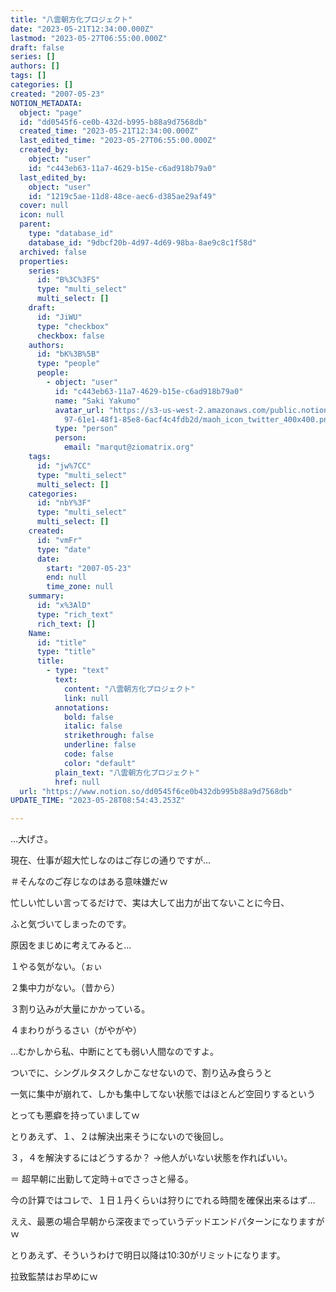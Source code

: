 ```yaml
---
title: "八雲朝方化プロジェクト"
date: "2023-05-21T12:34:00.000Z"
lastmod: "2023-05-27T06:55:00.000Z"
draft: false
series: []
authors: []
tags: []
categories: []
created: "2007-05-23"
NOTION_METADATA:
  object: "page"
  id: "dd0545f6-ce0b-432d-b995-b88a9d7568db"
  created_time: "2023-05-21T12:34:00.000Z"
  last_edited_time: "2023-05-27T06:55:00.000Z"
  created_by:
    object: "user"
    id: "c443eb63-11a7-4629-b15e-c6ad918b79a0"
  last_edited_by:
    object: "user"
    id: "1219c5ae-11d8-48ce-aec6-d385ae29af49"
  cover: null
  icon: null
  parent:
    type: "database_id"
    database_id: "9dbcf20b-4d97-4d69-98ba-8ae9c8c1f58d"
  archived: false
  properties:
    series:
      id: "B%3C%3FS"
      type: "multi_select"
      multi_select: []
    draft:
      id: "JiWU"
      type: "checkbox"
      checkbox: false
    authors:
      id: "bK%3B%5B"
      type: "people"
      people:
        - object: "user"
          id: "c443eb63-11a7-4629-b15e-c6ad918b79a0"
          name: "Saki Yakumo"
          avatar_url: "https://s3-us-west-2.amazonaws.com/public.notion-static.com/3ad1c4\
            97-61e1-48f1-85e8-6acf4c4fdb2d/maoh_icon_twitter_400x400.png"
          type: "person"
          person:
            email: "marqut@ziomatrix.org"
    tags:
      id: "jw%7CC"
      type: "multi_select"
      multi_select: []
    categories:
      id: "nbY%3F"
      type: "multi_select"
      multi_select: []
    created:
      id: "vmFr"
      type: "date"
      date:
        start: "2007-05-23"
        end: null
        time_zone: null
    summary:
      id: "x%3AlD"
      type: "rich_text"
      rich_text: []
    Name:
      id: "title"
      type: "title"
      title:
        - type: "text"
          text:
            content: "八雲朝方化プロジェクト"
            link: null
          annotations:
            bold: false
            italic: false
            strikethrough: false
            underline: false
            code: false
            color: "default"
          plain_text: "八雲朝方化プロジェクト"
          href: null
  url: "https://www.notion.so/dd0545f6ce0b432db995b88a9d7568db"
UPDATE_TIME: "2023-05-28T08:54:43.253Z"

---
```

<link rel="stylesheet" href="https://cdn.jsdelivr.net/npm/katex@0.16.2/dist/katex.min.css" integrity="sha384-bYdxxUwYipFNohQlHt0bjN/LCpueqWz13HufFEV1SUatKs1cm4L6fFgCi1jT643X" crossorigin="anonymous">


…大げさ。


現在、仕事が超大忙しなのはご存じの通りですが…


＃そんなのご存じなのはある意味嫌だｗ


忙しい忙しい言ってるだけで、実は大して出力が出てないことに今日、


ふと気づいてしまったのです。


原因をまじめに考えてみると…


１やる気がない。（ぉぃ


２集中力がない。（昔から）


３割り込みが大量にかかっている。


４まわりがうるさい（がやがや）


…むかしから私、中断にとても弱い人間なのですよ。


ついでに、シングルタスクしかこなせないので、割り込み食らうと


一気に集中が崩れて、しかも集中してない状態ではほとんど空回りするという


とっても悪癖を持っていましてｗ


とりあえず、１、２は解決出来そうにないので後回し。


３，４を解決するにはどうするか？ →他人がいない状態を作ればいい。


＝ 超早朝に出勤して定時＋αでさっさと帰る。


今の計算ではコレで、１日１丹くらいは狩りにでれる時間を確保出来るはず…


ええ、最悪の場合早朝から深夜までっていうデッドエンドパターンになりますがｗ


とりあえず、そういうわけで明日以降は10:30がリミットになります。


拉致監禁はお早めにｗ

